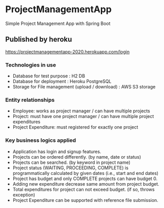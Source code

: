 # ProjectManagementApp
Simple Project Management App with Spring Boot

## Published by heroku
https://projectmanagementapp-2020.herokuapp.com/login


### Technologies in use 

- Database for test purpose
: H2 DB <br>
- Database for deployment
: Heroku PostgreSQL
- Storage for File management (upload / download)
: AWS S3 storage 


### Entity relationships
- Employee: works as project manager / can have multiple projects
- Project: must have one project manager / can have multiple project expenditures
- Project Expenditure: must registered for exactly one project


### Key business logics applied
- Application has login and signup features.
- Projects can be ordered differently. (by name, date or status)
- Projects can be searched. (by keyword in project name)
- Project status (WAITING, PROCEEDING, COMPLETE) is programmatically calculated by given dates (i.e., start and end dates)
- Project has budget and only COMPLETE projects can have budget 0.
- Adding new expenditure decrease same amount from project budget.
- Total expenditures for project can not exceed budget. (if so, throws exception)
- Project Expenditure can be supported with reference file submission. 







